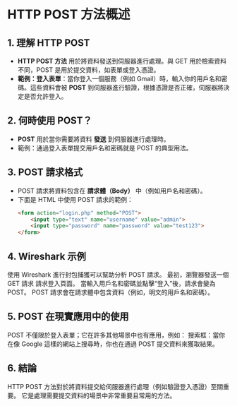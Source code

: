 # HTTP POST 方法概述

## 1. 理解 HTTP POST
- **HTTP POST 方法** 用於將資料發送到伺服器進行處理。與 GET 用於檢索資料不同，POST 是用於提交資料，如表單或登入憑證。
- **範例：登入表單**：當你登入一個服務（例如 Gmail）時，輸入你的用戶名和密碼。這些資料會被 **POST** 到伺服器進行驗證，根據憑證是否正確，伺服器將決定是否允許登入。

## 2. 何時使用 POST？
- **POST** 用於當你需要將資料 **發送** 到伺服器進行處理時。 
- 範例：通過登入表單提交用戶名和密碼就是 POST 的典型用法。

## 3. POST 請求格式
- POST 請求將資料包含在 **請求體（Body）** 中（例如用戶名和密碼）。
- 下面是 HTML 中使用 POST 請求的範例：
  ```html
  <form action="login.php" method="POST">
      <input type="text" name="username" value="admin">
      <input type="password" name="password" value="test123">
  </form>
  ```

##  4. Wireshark 示例
使用 Wireshark 進行封包捕獲可以幫助分析 POST 請求。
最初，瀏覽器發送一個 GET 請求 請求登入頁面。
當輸入用戶名和密碼並點擊“登入”後，請求會變為 POST。
POST 請求會在請求體中包含資料（例如，明文的用戶名和密碼）。
## 5. POST 在現實應用中的使用
POST 不僅限於登入表單；它在許多其他場景中也有應用，例如：
搜索框：當你在像 Google 這樣的網站上搜尋時，你也在通過 POST 提交資料來獲取結果。
## 6. 結論
HTTP POST 方法對於將資料提交給伺服器進行處理（例如驗證登入憑證）至關重要。
它是處理需要提交資料的場景中非常重要且常用的方法。